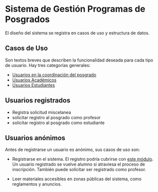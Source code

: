 # Sistema de Gestión Programas de Posgrados

El diseño del sistema se registra en casos de uso y estructura de datos.

## Casos de Uso

Son textos breves que describen la funcionalidad deseada para cada
tipo de usuario. Hay tres categorías generales:

- [Usuarios en la coordinación del posgrado](coordinacion/)
- [Usuarios Académicos](academicos/)
- [Usuarios Estudiantes](estudiantes/)


## Usuarios registrados
- Registra solicitud miscelanea
- solicitar registro al posgrado como profesor
- solicitar registro al posgrado como estudiante

## Usuarios anónimos

Antes de registrarse un usuario es anónimo, sus casos de uso son:

- Registrarse en el sistema. El registro podría cubrirse
  con
  [este módulo](http://django-registration.readthedocs.io/en/2.2/). Un
  usuario registrado se vuelve alumno si atraviesa el proceso de
  inscripción. También puede solicitar ser registrado como profesor.

- Leer materiales accesibles en zonas públicas del sistema, como
  reglamentos y anuncios.

